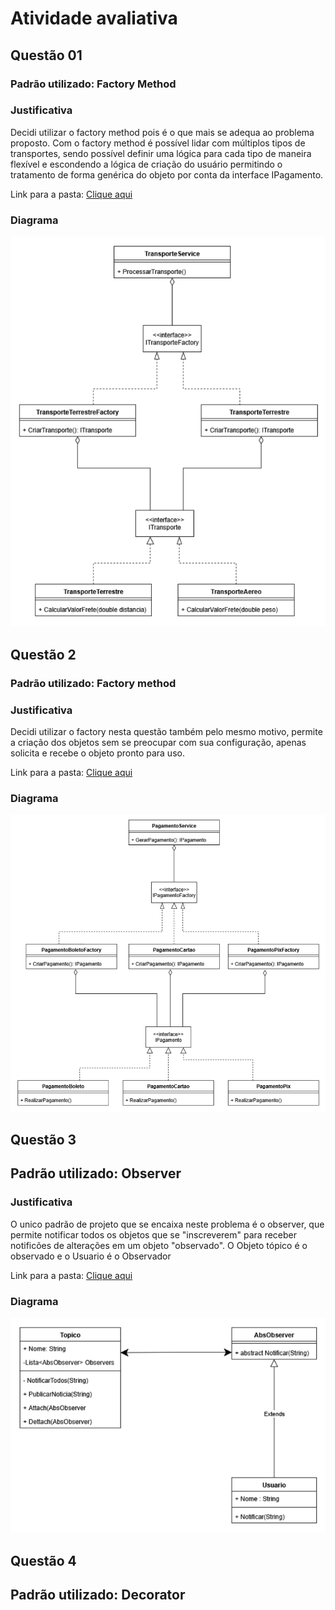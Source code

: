 # Atividade avaliativa

## Questão 01

### Padrão utilizado: Factory Method

### Justificativa

Decidi utilizar o factory method pois é o que mais se adequa ao problema proposto. Com o factory method é possível lidar com múltiplos tipos de transportes, sendo possível definir uma lógica para cada tipo de maneira flexível e escondendo a lógica de criação do usuário permitindo o tratamento de forma genérica do objeto por conta da interface IPagamento.

Link para a pasta: [Clique aqui](https://github.com/gustavogogola91/AtividadeAvaliativaPadroesDeProjetos/tree/master/Questao1)

### Diagrama

![Diagrama](./Diagramas/Questao1.png)

## Questão 2

### Padrão utilizado: Factory method

### Justificativa

Decidi utilizar o factory nesta questão também pelo mesmo motivo, permite a criação dos objetos sem se preocupar com sua configuração, apenas solicita e recebe o objeto pronto para uso.

Link para a pasta: [Clique aqui](https://github.com/gustavogogola91/AtividadeAvaliativaPadroesDeProjetos/tree/master/Questao2)

### Diagrama

![Diagrama](./Diagramas/Questao2.png)

## Questão 3

## Padrão utilizado: Observer

### Justificativa

O unico padrão de projeto que se encaixa neste problema é o observer, que permite notificar todos os objetos que se "inscreverem" para receber notificões de alterações em um objeto "observado".
O Objeto tópico é o observado e o Usuario é o Observador

Link para a pasta: [Clique aqui](https://github.com/gustavogogola91/AtividadeAvaliativaPadroesDeProjetos/tree/master/Questao3)

### Diagrama

![Diagrama](./Diagramas/Questao3.png)

## Questão 4

## Padrão utilizado: Decorator